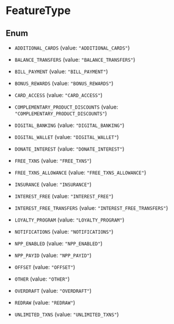

# FeatureType

## Enum


* `ADDITIONAL_CARDS` (value: `"ADDITIONAL_CARDS"`)

* `BALANCE_TRANSFERS` (value: `"BALANCE_TRANSFERS"`)

* `BILL_PAYMENT` (value: `"BILL_PAYMENT"`)

* `BONUS_REWARDS` (value: `"BONUS_REWARDS"`)

* `CARD_ACCESS` (value: `"CARD_ACCESS"`)

* `COMPLEMENTARY_PRODUCT_DISCOUNTS` (value: `"COMPLEMENTARY_PRODUCT_DISCOUNTS"`)

* `DIGITAL_BANKING` (value: `"DIGITAL_BANKING"`)

* `DIGITAL_WALLET` (value: `"DIGITAL_WALLET"`)

* `DONATE_INTEREST` (value: `"DONATE_INTEREST"`)

* `FREE_TXNS` (value: `"FREE_TXNS"`)

* `FREE_TXNS_ALLOWANCE` (value: `"FREE_TXNS_ALLOWANCE"`)

* `INSURANCE` (value: `"INSURANCE"`)

* `INTEREST_FREE` (value: `"INTEREST_FREE"`)

* `INTEREST_FREE_TRANSFERS` (value: `"INTEREST_FREE_TRANSFERS"`)

* `LOYALTY_PROGRAM` (value: `"LOYALTY_PROGRAM"`)

* `NOTIFICATIONS` (value: `"NOTIFICATIONS"`)

* `NPP_ENABLED` (value: `"NPP_ENABLED"`)

* `NPP_PAYID` (value: `"NPP_PAYID"`)

* `OFFSET` (value: `"OFFSET"`)

* `OTHER` (value: `"OTHER"`)

* `OVERDRAFT` (value: `"OVERDRAFT"`)

* `REDRAW` (value: `"REDRAW"`)

* `UNLIMITED_TXNS` (value: `"UNLIMITED_TXNS"`)



